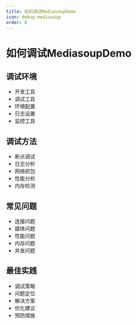 ```yaml
---
title: 如何调试MediasoupDemo
icon: debug-mediasoup
order: 8
---
```


# 如何调试MediasoupDemo

## 调试环境
- 开发工具
- 调试工具
- 环境配置
- 日志设置
- 监控工具

## 调试方法
- 断点调试
- 日志分析
- 网络抓包
- 性能分析
- 内存检测

## 常见问题
- 连接问题
- 媒体问题
- 性能问题
- 内存问题
- 并发问题

## 最佳实践
- 调试策略
- 问题定位
- 解决方案
- 优化建议
- 预防措施
